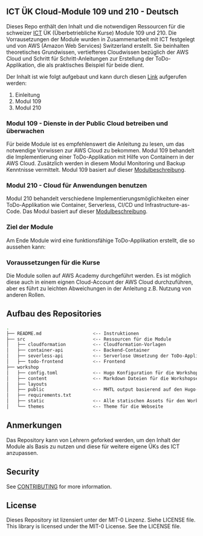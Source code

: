 ## ICT ÜK Cloud-Module 109 und 210 - Deutsch

Dieses Repo enthält den Inhalt und die notwendigen Ressourcen für die schweizer [ICT](https://www.ict-berufsbildung.ch/) ÜK (Überbetriebliche Kurse) Module 109 und 210.
Die Vorrausetzungen der Module wurden in Zusammenarbeit mit ICT festgelegt und von AWS (Amazon Web Services) Switzerland erstellt. Sie beinhalten theoretisches Grundwissen, vertiefteres Cloudwissen bezüglich der AWS Cloud und Schritt für Schritt-Anleitungen zur Erstellung der ToDo-Applikation, die als praktisches Beispiel für beide dient.

Der Inhalt ist wie folgt aufgebaut und kann durch diesen [Link](https://aws-samples.github.io/cloud-app-builders-modules-german/) aufgerufen werden:
1. Einleitung
2. Modul 109
3. Modul 210

### Modul 109 - Dienste in der Public Cloud betreiben und überwachen
Für beide Module ist es empfehlenswert die Anleitung zu lesen, um das notwendige Vorwissen zur AWS Cloud zu bekommen.
Modul 109 behandelt die Implementierung einer ToDo-Applikation mit Hilfe von Containern in der AWS Cloud. Zusätzlich werden in diesem Modul Monitoring und Backup Kenntnisse vermittelt.
Modul 109 basiert auf dieser [Modulbeschreibung](https://www.modulbaukasten.ch/module/109/1/de-DE?title=Dienste-in-der-Public-Cloud-betreiben-und-%C3%BCberwachen).

### Modul 210 - Cloud für Anwendungen benutzen
Modul 210 behandelt verschiedene Implementierungsmöglichkeiten einer ToDo-Applikation wie Container, Serverless, CI/CD und Infrastructure-as-Code.
Das Modul basiert auf dieser [Modulbeschreibung](https://www.modulbaukasten.ch/module/210/1/de-DE?title=Public-Cloud-f%C3%BCr-Anwendungen-nutzen).

### Ziel der Module
Am Ende Module wird eine funktionsfähige ToDo-Applikation erstellt, die so aussehen kann:

### Voraussetzungen für die Kurse
Die Module sollen auf AWS Academy durchgeführt werden. Es ist möglich diese auch in einem eignen Cloud-Account der AWS Cloud durchzuführen, aber es führt zu leichten Abweichungen in der Anleitung z.B. Nutzung von anderen Rollen.


## Aufbau des Repositories
```bash
.
├── README.md                   <-- Instruktionen
├── src                         <-- Ressourcen für die Module
│   ├── cloudformation          <-- Cloudformation-Vorlagen
│   ├── container-api           <-- Backend-Container
│   ├── severless-api           <-- Serverlose Umsetzung der ToDo-Applikation
│   ├── todo-frontend           <-- Frontend
├── workshop
│   ├── config.toml             <-- Hugo Konfiguration für die Workshop Webseite
│   ├── content                 <-- Markdown Dateien für die Workshopseiten
│   ├── layouts                
│   ├── public                  <-- MHTL output basierend auf den Hugo-Dateien
│   ├── requirements.txt        
│   ├── static                  <-- Alle statischen Assets für den Workshop (z.B. Bilder, Dokumente, etc)
│   └── themes                  <-- Theme für die Webseite
```

## Anmerkungen
Das Repository kann von Lehrern geforked werden, um den Inhalt der Module als Basis zu nutzen und diese für weitere eigene ÜKs des ICT anzupassen.

## Security

See [CONTRIBUTING](CONTRIBUTING.md#security-issue-notifications) for more information.

## License
Dieses Repository ist lizensiert unter der MIT-0 Linzenz. Siehe LICENSE file.
This library is licensed under the MIT-0 License. See the LICENSE file.


